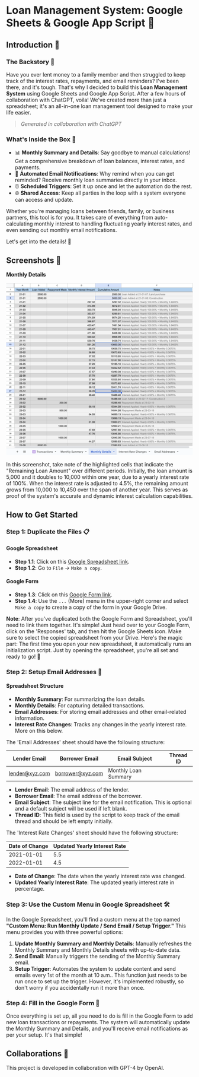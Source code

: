 # Loan Management System: Google Sheets & Google App Script 🚀

## Introduction 🌟

### The Backstory 📘

Have you ever lent money to a family member and then struggled to keep track of the interest rates, repayments, and email reminders? I've been there, and it's tough. That's why I decided to build this **Loan Management System** using Google Sheets and Google App Script. After a few hours of collaboration with ChatGPT, voila! We've created more than just a spreadsheet; it's an all-in-one loan management tool designed to make your life easier.

> *Generated in collaboration with ChatGPT*

### What's Inside the Box 🎁
- 📊 **Monthly Summary and Details**: Say goodbye to manual calculations! Get a comprehensive breakdown of loan balances, interest rates, and payments.
- 📧 **Automated Email Notifications**: Why remind when you can get reminded? Receive monthly loan summaries directly in your inbox.
- ⏰ **Scheduled Triggers**: Set it up once and let the automation do the rest. 
- 🌐 **Shared Access**: Keep all parties in the loop with a system everyone can access and update.

Whether you're managing loans between friends, family, or business partners, this tool is for you. It takes care of everything from auto-calculating monthly interest to handling fluctuating yearly interest rates, and even sending out monthly email notifications. 

Let's get into the details! 🚀

## Screenshots 📸

**Monthly Details**

![](monthly-details.png)

In this screenshot, take note of the highlighted cells that indicate the "Remaining Loan Amount" over different periods. Initially, the loan amount is 5,000 and it doubles to 10,000 within one year, due to a yearly interest rate of 100%. When the interest rate is adjusted to 4.5%, the remaining amount grows from 10,000 to 10,450 over the span of another year. This serves as proof of the system's accurate and dynamic interest calculation capabilities.

## How to Get Started

### Step 1: Duplicate the Files 📋

#### Google Spreadsheet
- **Step 1.1**: Click on this [Google Spreadsheet link](https://docs.google.com/spreadsheets/d/1AwblgsKNqhV6n6_jwJASYAMdXEvDkXwcBfXqgTKxBKc).
- **Step 1.2**: Go to `File` -> `Make a copy`.

#### Google Form
- **Step 1.3**: Click on this [Google Form link](https://docs.google.com/forms/d/1e0y4KoUm4ixYAx-mn5XKrfzxkleW7CxeRMIDdScKkzc).
- **Step 1.4**:  Use the `...` (More) menu in the upper-right corner and select `Make a copy` to create a copy of the form in your Google Drive.

**Note**: After you've duplicated both the Google Form and Spreadsheet, you'll need to link them together. It's simple! Just head over to your Google Form, click on the 'Responses' tab, and then hit the Google Sheets icon. Make sure to select the copied spreadsheet from your Drive. Here's the magic part: The first time you open your new spreadsheet, it automatically runs an initialization script. Just by opening the spreadsheet, you're all set and ready to go! 🚀

### Step 2: Setup Email Addresses 📧

#### Spreadsheet Structure

- **Monthly Summary**: For summarizing the loan details.
- **Monthly Details**: For capturing detailed transactions.
- **Email Addresses**: For storing email addresses and other email-related information.
- **Interest Rate Changes**: Tracks any changes in the yearly interest rate. More on this below.

The 'Email Addresses' sheet should have the following structure:

| Lender Email | Borrower Email | Email Subject | Thread ID |
|--------------|----------------|---------------|-----------|
| lender@xyz.com | borrower@xyz.com | Monthly Loan Summary | |

- **Lender Email**: The email address of the lender.
- **Borrower Email**: The email address of the borrower.
- **Email Subject**: The subject line for the email notification. This is optional and a default subject will be used if left blank.
- **Thread ID**: This field is used by the script to keep track of the email thread and should be left empty initially.

The 'Interest Rate Changes' sheet should have the following structure:

| Date of Change | Updated Yearly Interest Rate |
|----------------|-----------------------------|
| 2021-01-01     | 5.5                         |
| 2022-01-01     | 4.5                         |

- **Date of Change**: The date when the yearly interest rate was changed.
- **Updated Yearly Interest Rate**: The updated yearly interest rate in percentage.

### Step 3: Use the Custom Menu in Google Spreadsheet 🛠

In the Google Spreadsheet, you'll find a custom menu at the top named **"Custom Menu: Run Monthly Update / Send Email / Setup Trigger."** This menu provides you with three powerful options:

1. **Update Monthly Summary and Monthly Details**: Manually refreshes the Monthly Summary and Monthly Details sheets with up-to-date data.
2. **Send Email**: Manually triggers the sending of the Monthly Summary email.
3. **Setup Trigger**: Automates the system to update content and send emails every 1st of the month at 10 a.m.. This function just needs to be run once to set up the trigger. However, it's implemented robustly, so don't worry if you accidentally run it more than once.

### Step 4: Fill in the Google Form 📝

Once everything is set up, all you need to do is fill in the Google Form to add new loan transactions or repayments. The system will automatically update the Monthly Summary and Details, and you'll receive email notifications as per your setup. It's that simple!

## Collaborations 🤝

This project is developed in collaboration with GPT-4 by OpenAI.
